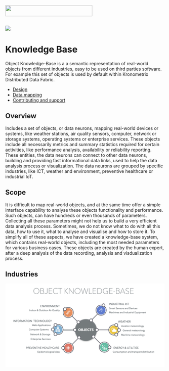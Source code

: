 <img src="/docs/img/" align="left" height="35" width="275" />
<br/><br/>
<br/>

[![](https://img.shields.io/static/v1.svg?label=license&message=BSD3&color=blue)](LICENSE)


# Knowledge Base

Object Knowledge-Base is a a semantic representation of real-world objects from different industries, easy to be used on third parties software. For example this set of objects is used by default within Kronometrix Distributed Data Fabric.

* [Design](docs/design.md)
* [Data mapping](docs/mapping.md)
* [Contributing and support](docs/contributing.md)

## Overview
Includes a set of objects, or data neurons, mapping real-world devices or systems, like weather stations, air quality sensors, computer, network or storage systems, operating systems or enterprise services. These objects include all necessarily metrics and summary statistics required for certain activities, like performance analysis, availability or reliability reporting. These entities, the data neurons can connect to other data neurons, building and providing fast informational data links, used to help the data analysis process or visualization. The data neurons are grouped by specific industries, like ICT, weather and environment, preventive healthcare or industrial IoT.

## Scope
It is difficult to map real-world objects, and at the same time offer a simple interface capability to analyse these objects functionality and performance. Such objects, can have hundreds or even thousands of parameters. Collecting all these parameters might not help us to build a very efficient data analysis process. Sometimes, we do not know what to do with all this data, how to use it, what to analyse and visualise and how to store it. To simplify all of these aspects, we have created a knowledge-base system, which contains real-world objects, including the most needed parameters for various business cases. These objects are created by the human expert, after a deep analysis of the data recording, analysis and visdualization process. 

## Industries

![](/docs/img/okb.png)

